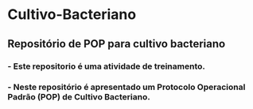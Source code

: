 # Cultivo-Bacteriano
## Repositório de POP para cultivo bacteriano

### - Este repositorio é uma atividade de treinamento.
### - Neste repositório é apresentado um Protocolo Operacional Padrão (POP) de Cultivo Bacteriano.
